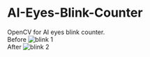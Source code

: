 # AI-Eyes-Blink-Counter
OpenCV for AI eyes blink counter.
<br />
Before 
![blink 1](https://user-images.githubusercontent.com/37103032/182089142-2c899295-127a-4ee4-9109-081e61be10a7.png)
<br />
After 
![blink 2](https://user-images.githubusercontent.com/37103032/182089169-94177e8a-453a-46f7-9a6e-73f9a7de342e.png)

